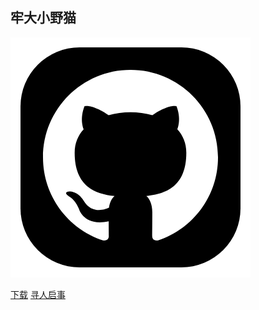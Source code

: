 ## 牢大小野猫
![](icon.png)

[下载](https://chouge1huao.github.io/-/GitHub_1.156.1.apk)
[寻人启事](寻人启事/1.md)   

